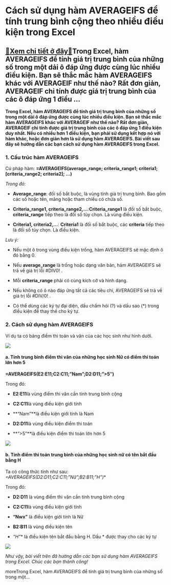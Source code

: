 Cách sử dụng hàm AVERAGEIFS để tính trung bình cộng theo nhiều điều kiện trong Excel
====================================================================================

[:gift:Xem chi tiết ở đây:gift:](https://hddtvn.com/cach-su-dung-ham-averageifs-de-tinh-trung-binh-cong-theo-nhieu-dieu-kien-trong-excel/)Trong Excel, hàm AVERAGEIFS để tính giá trị trung bình của những số trong một dải ô đáp ứng được cùng lúc nhiều điều kiện. Bạn sẽ thắc mắc hàm AVERAGEIFS khác với AVERAGEIF như thế nào? Rất đơn giản, AVERAGEIF chỉ tính được giá trị trung bình của các ô đáp ứng 1 điều …
-----------------------------------------------------------------------------------------------------------------------------------------------------------------------------------------------------------------------------------------------------------------------------

**Trong Excel, hàm AVERAGEIFS để tính giá trị trung bình của những số trong một dải ô đáp ứng được cùng lúc nhiều điều kiện. Bạn sẽ thắc mắc hàm AVERAGEIFS khác với AVERAGEIF như thế nào? Rất đơn giản, AVERAGEIF chỉ tính được giá trị trung bình của các ô đáp ứng 1 điều kiện duy nhất. Nếu có nhiều hơn 1 điều kiện, bạn phải sử dụng kết hợp nó với hàm khác, hoặc đơn giản hơn là sử dụng hàm AVERAGEIFS. Bài viết sau đây sẽ hướng dẫn các bạn cách sử dụng hàm AVERAGEIFS trong Excel.**


### 1. Cấu trúc hàm AVERAGEIFS


Cú pháp hàm: **=AVERAGEIFS(average\_range; criteria\_range1; criteria1; [criteria\_range2; criteria2]; …)**


*Trong đó:*




* **Average\_range**: đối số bắt buộc, là vùng tính giá trị trung bình. Bao gồm các số hoặc tên, mảng hoặc tham chiếu có chứa số.

* **Criteria\_range1, criteria\_range2,…**:**Criteria\_range1** là đối số bắt buộc, **criteria\_range** tiếp theo là đối số tùy chọn. Là vùng điều kiện.

* **Criteria1, criteria2,…**: **Criteria1** là đối số bắt buộc, các **criteria** tiếp theo là đối số tùy chọn. Là điều kiện.



*Lưu ý:*




* Nếu một ô trong vùng điều kiện trống, hàm AVERAGEIFS sẽ mặc định ô đó bằng 0.

* Nếu **average\_range** là trống hoặc dạng văn bản, hàm AVERAGEIFS sẽ trả về giá trị lỗi #DIV0! .

* Mỗi **criteria\_range** phải có cùng kích cỡ và hình dạng.

* Nếu không có ô nào đáp ứng tất cả các tiêu chí, AVERAGEIFS sẽ trả về giá trị lỗi #DIV/0! .

* Có thể dùng các ký tự đại diện, dấu chấm hỏi (?) và dấu sao (*) trong điều kiện để thay thế cho ký tự.



### 2. Cách sử dụng hàm AVERAGEIFS


Ví dụ ta có bảng điểm thi toán và văn của các học sinh như hình dưới.


![](https://hddtvn.com/wp-content/uploads/2021/01/gH28zbp.png)


#### a. Tính trung bình điểm thi văn của những học sinh Nữ có điểm thi toán lớn hơn 5


**=AVERAGEIFS(E2:E11;C2:C11;”Nam”;D2:D11;”>5″)**


Trong đó:




* **E2:E11**là vùng điểm thi văn cần tính trung bình cộng

* **C2:C11**là vùng điều kiện giới tính

* **“Nam”**là điều kiện giới tính là Nam

* **D2:D11**là vùng điều kiện điểm thi toán

* **“>5”**là điều kiện điểm thi toán lớn hơn 5



![](https://hddtvn.com/wp-content/uploads/2021/01/GfWQojR.png)


#### b. Tính điểm thi toán trung bình của những học sinh nữ có tên bắt đầu bằng H


Ta có công thức tính như sau: **=AVERAGEIFS(D2:D11;C2:C11;”Nữ”;B2:B11;”H*”)**


Trong đó:




* **D2:D11** là vùng điểm thi văn cần tính trung bình cộng

* **C2:C11**là vùng điều kiện giới tính

* **“Nwx”** là điều kiện giới tính là Nữ

* **B2:B11** là vùng điều kiện tên

* **“H*”** là điều kiện tên bắt đầu bằng H. Dấu * được thay cho các ký tự



![](https://hddtvn.com/wp-content/uploads/2021/01/vaHwBaX.png)


*Như vậy, bài viết trên đã hướng dẫn các bạn sử dụng hàm AVERAGEIFS trong Excel. Chúc các bạn thành công!*


moreTrong Excel, hàm AVERAGEIFS để tính giá trị trung bình của những số trong một…

